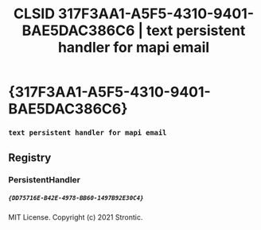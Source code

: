 ﻿---
title: "CLSID 317F3AA1-A5F5-4310-9401-BAE5DAC386C6 | text persistent handler for mapi email"
excerpt: What is COM-Object CLSID 317F3AA1-A5F5-4310-9401-BAE5DAC386C6?
---

# {317F3AA1-A5F5-4310-9401-BAE5DAC386C6}

### `text persistent handler for mapi email`

## Registry


### PersistentHandler

##### `{DD75716E-B42E-4978-BB60-1497B92E30C4}`

MIT License. Copyright (c) 2021 Strontic.



